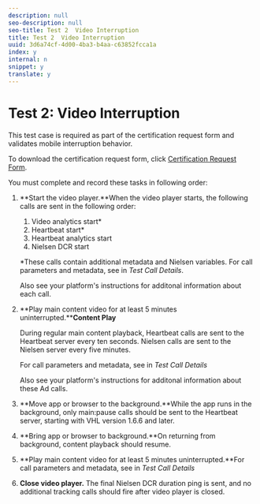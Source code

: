 ```yaml
---
description: null
seo-description: null
seo-title: Test 2  Video Interruption
title: Test 2  Video Interruption
uuid: 3d6a74cf-4d00-4ba3-b4aa-c63852fcca1a
index: y
internal: n
snippet: y
translate: y
---
```


# Test 2: Video Interruption

This test case is required as part of the certification request form and validates mobile interruption behavior.

To download the certification request form, click [Certification Request Form](cert_req_form_nielsen.docx).

You must complete and record these tasks in following order:

1. **Start the video player.**When the video player starts, the following calls are sent in the following order:

    1. Video analytics start&#42; 
    1. Heartbeat start&#42; 
    1. Heartbeat analytics start 
    1. Nielsen DCR start

   &#42;These calls contain additional metadata and Nielsen variables. For call parameters and metadata, see [](../../../nielsen-partnership/certification/cert-validation/cert-valid-call-details.md#section_qts_xff_f2b) in *Test Call Details*.

   Also see your platform's [](../../../nielsen-partnership/dcr-impl/dcr-impl.md) instructions for additonal information about each call. 

1. **Play main content video for at least 5 minutes uninterrupted.****Content Play**

   During regular main content playback, Heartbeat calls are sent to the Heartbeat server every ten seconds. Nielsen calls are sent to the Nielsen server every five minutes.

   For call parameters and metadata, see [](../../../nielsen-partnership/certification/cert-validation/cert-valid-call-details.md#section_u1l_1gf_f2b) in *Test Call Details*

   Also see your platform's [](../../../nielsen-partnership/dcr-impl/dcr-impl.md) instructions for additonal information about these Ad calls.

1. **Move app or browser to the background.**While the app runs in the background, only main:pause calls should be sent to the Heartbeat server, starting with VHL version 1.6.6 and later. 

1. **Bring app or browser to background.**On returning from background, content playback should resume. 

1. **Play main content video for at least 5 minutes uninterrupted.**For call parameters and metadata, see [](../../../nielsen-partnership/certification/cert-validation/cert-valid-call-details.md#section_u1l_1gf_f2b) in *Test Call Details*

1. **Close video player.** The final Nielsen DCR duration ping is sent, and no additional tracking calls should fire after video player is closed.

